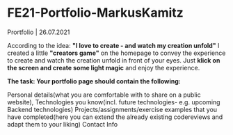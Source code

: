 # FE21-Portfolio-MarkusKamitz
Prortfolio | 26.07.2021


According to the idea: **"I love to create - and watch my creation unfold"** I created a little **"creators game"** on the homepage to 
convey the experience to create and watch the creation unfold in front of your eyes. Just **klick on the screen and create some light magic** and enjoy the experience.


**The task: Your portfolio page should contain the following:**

Personal details(what you are comfortable with to share on a public website),
Technologies you know(incl. future technologies- e.g. upcoming Backend technologies)
Projects/assignments/exercise examples that you have completed(here you can extend the already existing codereviews and adapt them to your liking)
Contact Info
